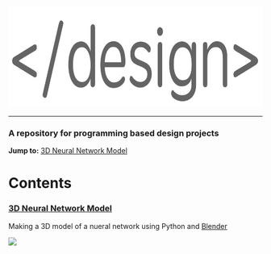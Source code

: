 <div align="center">
  <a href="https://github.com/andrewtavis/design"><img src="https://raw.githubusercontent.com/andrewtavis/design/master/resources/design_logo.png" width="735" height="200"></a>
</div>

--------------------------------------

### A repository for programming based design projects

**Jump to:** [3D Neural Network Model](#3d-neural-network-model)

# Contents

### [3D Neural Network Model](https://github.com/andrewtavis/design/tree/main/neural_network_blender_model)
Making a 3D model of a nueral network using Python and [Blender](https://www.blender.org/)

![](https://raw.githubusercontent.com/andrewtavis/design/main/resources/gh_images/neural_network_stl.gif)
